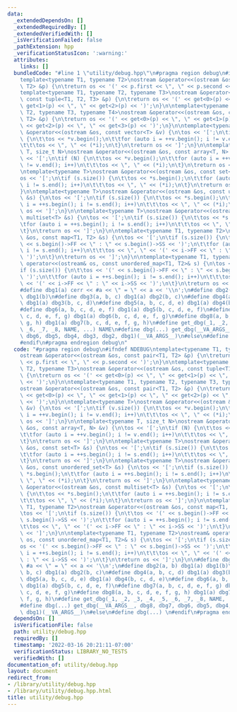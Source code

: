 ```yaml
---
data:
  _extendedDependsOn: []
  _extendedRequiredBy: []
  _extendedVerifiedWith: []
  _isVerificationFailed: false
  _pathExtension: hpp
  _verificationStatusIcon: ':warning:'
  attributes:
    links: []
  bundledCode: "#line 1 \"utility/debug.hpp\"\n#pragma region debug\n#ifndef NDEBUG\n\
    template<typename T1, typename T2>\nostream &operator<<(ostream &os, const pair<T1,\
    \ T2> &p) {\n\treturn os << '(' << p.first << \", \" << p.second << ')';\n}\n\n\
    template<typename T1, typename T2, typename T3>\nostream &operator<<(ostream &os,\
    \ const tuple<T1, T2, T3> &p) {\n\treturn os << '(' << get<0>(p) << \", \" <<\
    \ get<1>(p) << \", \" << get<2>(p) << ')';\n}\n\ntemplate<typename T1, typename\
    \ T2, typename T3, typename T4>\nostream &operator<<(ostream &os, const pair<T1,\
    \ T2> &p) {\n\treturn os << '(' << get<0>(p) << \", \" << get<1>(p) << \", \"\
    \ << get<2>(p) << \", \" << get<3>(p) << ')';\n}\n\ntemplate<typename T>\nostream\
    \ &operator<<(ostream &os, const vector<T> &v) {\n\tos << '[';\n\tif (v.size())\
    \ {\n\t\tos << *v.begin();\n\t\tfor (auto i = ++v.begin(); i != v.end(); i++)\n\
    \t\t\tos << \", \" << (*i);\n\t}\n\treturn os << ']';\n}\n\ntemplate<typename\
    \ T, size_t N>\nostream &operator<<(ostream &os, const array<T, N> &v) {\n\tos\
    \ << '[';\n\tif (N) {\n\t\tos << *v.begin();\n\t\tfor (auto i = ++v.begin(); i\
    \ != v.end(); i++)\n\t\t\tos << \", \" << (*i);\n\t}\n\treturn os << ']';\n}\n\
    \ntemplate<typename T>\nostream &operator<<(ostream &os, const set<T> &s) {\n\t\
    os << '[';\n\tif (s.size()) {\n\t\tos << *s.begin();\n\t\tfor (auto i = ++s.begin();\
    \ i != s.end(); i++)\n\t\t\tos << \", \" << (*i);\n\t}\n\treturn os << ']';\n\
    }\n\ntemplate<typename T>\nostream &operator<<(ostream &os, const unordered_set<T>\
    \ &s) {\n\tos << '[';\n\tif (s.size()) {\n\t\tos << *s.begin();\n\t\tfor (auto\
    \ i = ++s.begin(); i != s.end(); i++)\n\t\t\tos << \", \" << (*i);\n\t}\n\treturn\
    \ os << ']';\n}\n\ntemplate<typename T>\nostream &operator<<(ostream &os, const\
    \ multiset<T> &s) {\n\tos << '[';\n\tif (s.size()) {\n\t\tos << *s.begin();\n\t\
    \tfor (auto i = ++s.begin(); i != s.end(); i++)\n\t\t\tos << \", \" << (*i);\n\
    \t}\n\treturn os << ']';\n}\n\ntemplate<typename T1, typename T2>\nostream &operator<<(ostream\
    \ &os, const map<T1, T2> &s) {\n\tos << '[';\n\tif (s.size()) {\n\t\tos << '('\
    \ << s.begin()->FF << \" : \" << s.begin()->SS << ')';\n\t\tfor (auto i = ++s.begin();\
    \ i != s.end(); i++)\n\t\t\tos << \", \" << '(' << i->FF << \" : \" << i->SS <<\
    \ ')';\n\t}\n\treturn os << ']';\n}\n\ntemplate<typename T1, typename T2>\nostream&\
    \ operator<<(ostream& os, const unordered_map<T1, T2>& s) {\n\tos << '[';\n\t\
    if (s.size()) {\n\t\tos << '(' << s.begin()->FF << \" : \" << s.begin()->SS <<\
    \ ')';\n\t\tfor (auto i = ++s.begin(); i != s.end(); i++)\n\t\t\tos << \", \"\
    \ << '(' << i->FF << \" : \" << i->SS << ')';\n\t}\n\treturn os << ']';\n}\n\n\
    #define dbg1(a) cerr << #a << \" = \" << a << '\\n';\n#define dbg2(a, b) dbg1(a)\
    \ dbg1(b)\n#define dbg3(a, b, c) dbg1(a) dbg2(b, c)\n#define dbg4(a, b, c, d)\
    \ dbg1(a) dbg3(b, c, d)\n#define dbg5(a, b, c, d, e) dbg1(a) dbg4(b, c, d, e)\n\
    #define dbg6(a, b, c, d, e, f) dbg1(a) dbg5(b, c, d, e, f)\n#define dbg7(a, b,\
    \ c, d, e, f, g) dbg1(a) dbg6(b, c, d, e, f, g)\n#define dbg8(a, b, c, d, e, f,\
    \ g, h) dbg1(a) dbg7(b, c, d, e, f, g, h)\n#define get_dbg(_1, _2, _3, _4, _5,\
    \ _6, _7, _8, NAME, ...) NAME\n#define dbg(...) get_dbg(__VA_ARGS__, dbg8, dbg7,\
    \ dbg6, dbg5, dbg4, dbg3, dbg2, dbg1)(__VA_ARGS__)\n#else\n#define dbg(...) \n\
    #endif\n#pragma endregion debug\n"
  code: "#pragma region debug\n#ifndef NDEBUG\ntemplate<typename T1, typename T2>\n\
    ostream &operator<<(ostream &os, const pair<T1, T2> &p) {\n\treturn os << '('\
    \ << p.first << \", \" << p.second << ')';\n}\n\ntemplate<typename T1, typename\
    \ T2, typename T3>\nostream &operator<<(ostream &os, const tuple<T1, T2, T3> &p)\
    \ {\n\treturn os << '(' << get<0>(p) << \", \" << get<1>(p) << \", \" << get<2>(p)\
    \ << ')';\n}\n\ntemplate<typename T1, typename T2, typename T3, typename T4>\n\
    ostream &operator<<(ostream &os, const pair<T1, T2> &p) {\n\treturn os << '('\
    \ << get<0>(p) << \", \" << get<1>(p) << \", \" << get<2>(p) << \", \" << get<3>(p)\
    \ << ')';\n}\n\ntemplate<typename T>\nostream &operator<<(ostream &os, const vector<T>\
    \ &v) {\n\tos << '[';\n\tif (v.size()) {\n\t\tos << *v.begin();\n\t\tfor (auto\
    \ i = ++v.begin(); i != v.end(); i++)\n\t\t\tos << \", \" << (*i);\n\t}\n\treturn\
    \ os << ']';\n}\n\ntemplate<typename T, size_t N>\nostream &operator<<(ostream\
    \ &os, const array<T, N> &v) {\n\tos << '[';\n\tif (N) {\n\t\tos << *v.begin();\n\
    \t\tfor (auto i = ++v.begin(); i != v.end(); i++)\n\t\t\tos << \", \" << (*i);\n\
    \t}\n\treturn os << ']';\n}\n\ntemplate<typename T>\nostream &operator<<(ostream\
    \ &os, const set<T> &s) {\n\tos << '[';\n\tif (s.size()) {\n\t\tos << *s.begin();\n\
    \t\tfor (auto i = ++s.begin(); i != s.end(); i++)\n\t\t\tos << \", \" << (*i);\n\
    \t}\n\treturn os << ']';\n}\n\ntemplate<typename T>\nostream &operator<<(ostream\
    \ &os, const unordered_set<T> &s) {\n\tos << '[';\n\tif (s.size()) {\n\t\tos <<\
    \ *s.begin();\n\t\tfor (auto i = ++s.begin(); i != s.end(); i++)\n\t\t\tos <<\
    \ \", \" << (*i);\n\t}\n\treturn os << ']';\n}\n\ntemplate<typename T>\nostream\
    \ &operator<<(ostream &os, const multiset<T> &s) {\n\tos << '[';\n\tif (s.size())\
    \ {\n\t\tos << *s.begin();\n\t\tfor (auto i = ++s.begin(); i != s.end(); i++)\n\
    \t\t\tos << \", \" << (*i);\n\t}\n\treturn os << ']';\n}\n\ntemplate<typename\
    \ T1, typename T2>\nostream &operator<<(ostream &os, const map<T1, T2> &s) {\n\
    \tos << '[';\n\tif (s.size()) {\n\t\tos << '(' << s.begin()->FF << \" : \" <<\
    \ s.begin()->SS << ')';\n\t\tfor (auto i = ++s.begin(); i != s.end(); i++)\n\t\
    \t\tos << \", \" << '(' << i->FF << \" : \" << i->SS << ')';\n\t}\n\treturn os\
    \ << ']';\n}\n\ntemplate<typename T1, typename T2>\nostream& operator<<(ostream&\
    \ os, const unordered_map<T1, T2>& s) {\n\tos << '[';\n\tif (s.size()) {\n\t\t\
    os << '(' << s.begin()->FF << \" : \" << s.begin()->SS << ')';\n\t\tfor (auto\
    \ i = ++s.begin(); i != s.end(); i++)\n\t\t\tos << \", \" << '(' << i->FF << \"\
    \ : \" << i->SS << ')';\n\t}\n\treturn os << ']';\n}\n\n#define dbg1(a) cerr <<\
    \ #a << \" = \" << a << '\\n';\n#define dbg2(a, b) dbg1(a) dbg1(b)\n#define dbg3(a,\
    \ b, c) dbg1(a) dbg2(b, c)\n#define dbg4(a, b, c, d) dbg1(a) dbg3(b, c, d)\n#define\
    \ dbg5(a, b, c, d, e) dbg1(a) dbg4(b, c, d, e)\n#define dbg6(a, b, c, d, e, f)\
    \ dbg1(a) dbg5(b, c, d, e, f)\n#define dbg7(a, b, c, d, e, f, g) dbg1(a) dbg6(b,\
    \ c, d, e, f, g)\n#define dbg8(a, b, c, d, e, f, g, h) dbg1(a) dbg7(b, c, d, e,\
    \ f, g, h)\n#define get_dbg(_1, _2, _3, _4, _5, _6, _7, _8, NAME, ...) NAME\n\
    #define dbg(...) get_dbg(__VA_ARGS__, dbg8, dbg7, dbg6, dbg5, dbg4, dbg3, dbg2,\
    \ dbg1)(__VA_ARGS__)\n#else\n#define dbg(...) \n#endif\n#pragma endregion debug\n"
  dependsOn: []
  isVerificationFile: false
  path: utility/debug.hpp
  requiredBy: []
  timestamp: '2022-03-16 20:21:11-07:00'
  verificationStatus: LIBRARY_NO_TESTS
  verifiedWith: []
documentation_of: utility/debug.hpp
layout: document
redirect_from:
- /library/utility/debug.hpp
- /library/utility/debug.hpp.html
title: utility/debug.hpp
---
```

